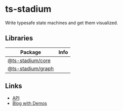 # ts-stadium

Write typesafe state machines and get them visualized.

## Libraries

| Package                                                                                     | Info |
| ------------------------------------------------------------------------------------------- | ---- |
| [@ts-stadium/core](https://github.com/no-day/ts-stadium/tree/main/packages/external/core)   |      |
| [@ts-stadium/graph](https://github.com/no-day/ts-stadium/tree/main/packages/external/graph) |      |

## Links

- [API](https://no-day.github.io/ts-stadium)
- [Blog with Demos](https://no-day.github.io/ts-stadium/demo)
